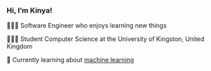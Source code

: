 ### Hi, I’m Kinya! 

🧑🏽‍💻 Software Engineer who enjoys learning new things</br>

🧑🏽‍🎓 Student Computer Science at the University of Kingston, United Kingdom</br>

💭 Currently learning about [machine learning](https://machinelearningmastery.com/machine-learning-in-python-step-by-step/)</br>


<!--
Here are some ideas to get you started:

- 🔭 I’m currently working on ...
- 🌱 I’m currently learning ...
- 👯 I’m looking to collaborate on ...
- 🤔 I’m looking for help with ...
- 💬 Ask me about ...
- 📫 How to reach me: ...
- 😄 Pronouns: ...
- ⚡ Fun fact: ...
-->
